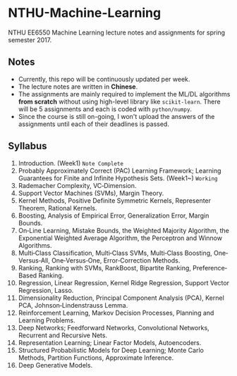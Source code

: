 # NTHU-Machine-Learning

NTHU EE6550 Machine Learning lecture notes and assignments for spring semester 2017.

## Notes
- Currently, this repo will be continuously updated per week.
- The lecture notes are written in **Chinese**.
- The assignments are mainly required to implement the ML/DL algorithms **from scratch** without using high-level library like `scikit-learn`.
There will be 5 assignments and each is coded with `python/numpy`.
- Since the course is still on-going, I won't upload the answers of the assignments until each of their deadlines is passed.

## Syllabus
1. Introduction. (Week1) `Note Complete`
2. Probably Approximately Correct (PAC) Learning Framework; Learning Guarantees for Finite and Infinite Hypothesis Sets. (Week1~) `Working`
3. Rademacher Complexity, VC‐Dimension.
4. Support Vector Machines (SVMs), Margin Theory.
5. Kernel Methods, Positive Definite Symmetric Kernels, Representer Theorem,
Rational Kernels.
6. Boosting, Analysis of Empirical Error, Generalization Error, Margin Bounds.
7. On‐Line Learning, Mistake Bounds, the Weighted Majority Algorithm, the
Exponential Weighted Average Algorithm, the Perceptron and Winnow
Algorithms.
8. Multi‐Class Classification, Multi‐Class SVMs, Multi‐Class Boosting, One‐Versus‐All,
One‐Versus‐One, Error‐Correction Methods.
9. Ranking, Ranking with SVMs, RankBoost, Bipartite Ranking, Preference‐Based
Ranking.
10. Regression, Linear Regression, Kernel Ridge Regression, Support Vector
Regression, Lasso.
11. Dimensionality Reduction, Principal Component Analysis (PCA), Kernel PCA,
Johnson‐Lindenstrauss Lemma.
12. Reinforcement Learning, Markov Decision Processes, Planning and Learning
Problems.
13. Deep Networks; Feedforward Networks, Convolutional Networks, Recurrent and Recursive Nets.
14. Representation Learning; Linear Factor Models, Autoencoders.
15. Structured Probabilistic Models for Deep Learning; Monte Carlo Methods,
Partition Functions, Approximate Inference.
16. Deep Generative Models.

